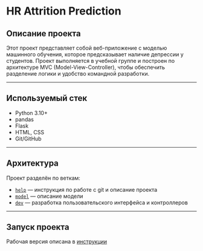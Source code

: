 # HR Attrition Prediction

## Описание проекта

Этот проект представляет собой веб-приложение с моделью машинного обучения, которое предсказывает наличие депрессии у студентов.
Проект выполняется в учебной группе и построен по архитектуре MVC (Model-View-Controller), чтобы обеспечить разделение логики и удобство командной разработки.

---

## Используемый стек

- Python 3.10+
- pandas
- Flask
- HTML, CSS
- Git/GitHub

---

## Архитектура

Проект разделён по веткам:

- [`help`](./docs) — инструкция по работе с git и описание проекта
- [`model`](./docs/INFO.md) — описание модели
- [`dev`](./app) — разработка пользовательского интерфейса и контроллеров

---

## Запуск проекта
Рабочая версия описана в [инструкции](docs/launch.md) 